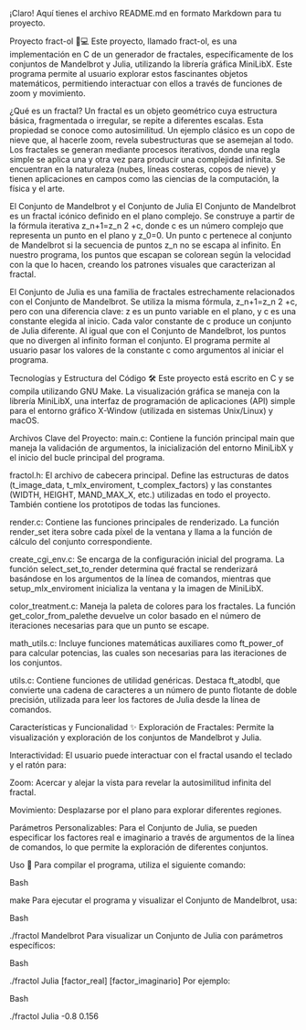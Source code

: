 ¡Claro! Aquí tienes el archivo README.md en formato Markdown para tu proyecto.

Proyecto fract-ol 🎨💻
Este proyecto, llamado fract-ol, es una implementación en C de un generador de fractales, específicamente de los conjuntos de Mandelbrot y Julia, utilizando la librería gráfica MiniLibX. Este programa permite al usuario explorar estos fascinantes objetos matemáticos, permitiendo interactuar con ellos a través de funciones de zoom y movimiento.

¿Qué es un fractal?
Un fractal es un objeto geométrico cuya estructura básica, fragmentada o irregular, se repite a diferentes escalas. Esta propiedad se conoce como autosimilitud. Un ejemplo clásico es un copo de nieve que, al hacerle zoom, revela subestructuras que se asemejan al todo. Los fractales se generan mediante procesos iterativos, donde una regla simple se aplica una y otra vez para producir una complejidad infinita. Se encuentran en la naturaleza (nubes, líneas costeras, copos de nieve) y tienen aplicaciones en campos como las ciencias de la computación, la física y el arte.

El Conjunto de Mandelbrot y el Conjunto de Julia
El Conjunto de Mandelbrot es un fractal icónico definido en el plano complejo. Se construye a partir de la fórmula iterativa z_n+1=z_n 
2
 +c, donde c es un número complejo que representa un punto en el plano y z_0=0. Un punto c pertenece al conjunto de Mandelbrot si la secuencia de puntos z_n no se escapa al infinito. En nuestro programa, los puntos que escapan se colorean según la velocidad con la que lo hacen, creando los patrones visuales que caracterizan al fractal.

El Conjunto de Julia es una familia de fractales estrechamente relacionados con el Conjunto de Mandelbrot. Se utiliza la misma fórmula, z_n+1=z_n 
2
 +c, pero con una diferencia clave: z es un punto variable en el plano, y c es una constante elegida al inicio. Cada valor constante de c produce un conjunto de Julia diferente. Al igual que con el Conjunto de Mandelbrot, los puntos que no divergen al infinito forman el conjunto. El programa permite al usuario pasar los valores de la constante c como argumentos al iniciar el programa.

Tecnologías y Estructura del Código 🛠️
Este proyecto está escrito en C y se compila utilizando GNU Make. La visualización gráfica se maneja con la librería MiniLibX, una interfaz de programación de aplicaciones (API) simple para el entorno gráfico X-Window (utilizada en sistemas Unix/Linux) y macOS.

Archivos Clave del Proyecto:
main.c: Contiene la función principal main que maneja la validación de argumentos, la inicialización del entorno MiniLibX y el inicio del bucle principal del programa.

fractol.h: El archivo de cabecera principal. Define las estructuras de datos (t_image_data, t_mlx_enviroment, t_complex_factors) y las constantes (WIDTH, HEIGHT, MAND_MAX_X, etc.) utilizadas en todo el proyecto. También contiene los prototipos de todas las funciones.

render.c: Contiene las funciones principales de renderizado. La función render_set itera sobre cada píxel de la ventana y llama a la función de cálculo del conjunto correspondiente.

create_cgi_env.c: Se encarga de la configuración inicial del programa. La función select_set_to_render determina qué fractal se renderizará basándose en los argumentos de la línea de comandos, mientras que setup_mlx_enviroment inicializa la ventana y la imagen de MiniLibX.

color_treatment.c: Maneja la paleta de colores para los fractales. La función get_color_from_palethe devuelve un color basado en el número de iteraciones necesarias para que un punto se escape.

math_utils.c: Incluye funciones matemáticas auxiliares como ft_power_of para calcular potencias, las cuales son necesarias para las iteraciones de los conjuntos.

utils.c: Contiene funciones de utilidad genéricas. Destaca ft_atodbl, que convierte una cadena de caracteres a un número de punto flotante de doble precisión, utilizada para leer los factores de Julia desde la línea de comandos.

Características y Funcionalidad ✨
Exploración de Fractales: Permite la visualización y exploración de los conjuntos de Mandelbrot y Julia.

Interactividad: El usuario puede interactuar con el fractal usando el teclado y el ratón para:

Zoom: Acercar y alejar la vista para revelar la autosimilitud infinita del fractal.

Movimiento: Desplazarse por el plano para explorar diferentes regiones.

Parámetros Personalizables: Para el Conjunto de Julia, se pueden especificar los factores real e imaginario a través de argumentos de la línea de comandos, lo que permite la exploración de diferentes conjuntos.

Uso 🚀
Para compilar el programa, utiliza el siguiente comando:

Bash

make
Para ejecutar el programa y visualizar el Conjunto de Mandelbrot, usa:

Bash

./fractol Mandelbrot
Para visualizar un Conjunto de Julia con parámetros específicos:

Bash

./fractol Julia [factor_real] [factor_imaginario]
Por ejemplo:

Bash

./fractol Julia -0.8 0.156
